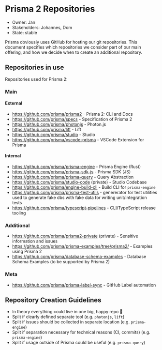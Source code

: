# Prisma 2 Repositories

- Owner: Jan
- Stakeholders: Johannes, Dom
- State: stable

Prisma obviously uses GitHub for hosting our git repositories. This document specifies which repositories we consider part of our main offering, and how we decide when to create an additional repository.

<!-- toc -->
<!-- tocend -->

## Repositories in use

Repositories used for Prisma 2:

### Main

#### External

- https://github.com/prisma/prisma2 - Prisma 2: CLI and Docs
- https://github.com/prisma/specs - Specification of Prisma 2
- https://github.com/prisma/photonjs - Photon.js
- https://github.com/prisma/lift - Lift
- https://github.com/prisma/studio - Studio
- https://github.com/prisma/vscode-prisma - VSCode Extension for Prisma

#### Internal

- https://github.com/prisma/prisma-engine - Prisma Engine (Rust)
- https://github.com/prisma/prisma-sdk-js - Prisma SDK (JS)
- https://github.com/prisma/prisma-query - Query Abstraction
- https://github.com/prisma/studio-code (private) - Studio Codebase
- https://github.com/prisma/engine-build-cli - Build CLI for `prisma-engine`
- https://github.com/prisma/prisma-test-utils - genererator for test utilities used to generate fake dbs with fake data for writing unit/integration tests
- https://github.com/prisma/typescript-pipelines - CLI/TypeScript release tooling

### Additional

- https://github.com/prisma/prisma2-private (private) - Sensitive information and issues
- https://github.com/prisma/prisma-examples/tree/prisma2/ - Examples using Prisma 2
- https://github.com/prisma/database-schema-examples - Database Schema Examples (to be supported by Prisma 2)

### Meta

- https://github.com/prisma/prisma-label-sync - GitHub Label automation

## Repository Creation Guidelines

- In theory everything could live in one big, happy repo 🎅
- Split if clearly defined separate tool (e.g. `photonjs`, `lift`)
- Split if issues should be collected in separate location (e.g. `prisma-engine`)
- Split if separation necessary for technical reasons (CI, commits)  (e.g. `prisma-engine`)
- Split if usage outside of Prisma could be useful (e.g. `prisma-query`)
